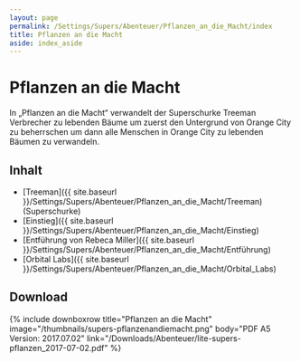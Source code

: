 ```yaml
---
layout: page
permalink: /Settings/Supers/Abenteuer/Pflanzen_an_die_Macht/index
title: Pflanzen an die Macht
aside: index_aside
---
```


# Pflanzen an die Macht

In &bdquo;Pflanzen an die Macht&ldquo; verwandelt der Superschurke Treeman Verbrecher zu lebenden Bäume um zuerst den Untergrund von Orange City zu beherrschen um dann alle Menschen in Orange City zu lebenden Bäumen zu verwandeln.

## Inhalt

- [Treeman]({{ site.baseurl }}/Settings/Supers/Abenteuer/Pflanzen_an_die_Macht/Treeman) (Superschurke)
- [Einstieg]({{ site.baseurl }}/Settings/Supers/Abenteuer/Pflanzen_an_die_Macht/Einstieg)
- [Entführung von Rebeca Miller]({{ site.baseurl }}/Settings/Supers/Abenteuer/Pflanzen_an_die_Macht/Entführung)
- [Orbital Labs]({{ site.baseurl }}/Settings/Supers/Abenteuer/Pflanzen_an_die_Macht/Orbital_Labs)

## Download

{% include downboxrow title="Pflanzen an die Macht" image="/thumbnails/supers-pflanzenandiemacht.png" body="PDF A5
Version: 2017.07.02" link="/Downloads/Abenteuer/lite-supers-pflanzen_2017-07-02.pdf" %}
